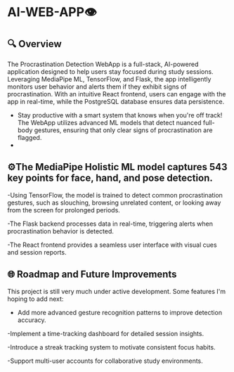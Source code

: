 # AI-WEB-APP👁️
## 🔍 Overview
The Procrastination Detection WebApp is a full-stack, AI-powered application designed to help users stay focused during study sessions. Leveraging MediaPipe ML, TensorFlow, and Flask, the app intelligently monitors user behavior and alerts them if they exhibit signs of procrastination. With an intuitive React frontend, users can engage with the app in real-time, while the PostgreSQL database ensures data persistence.


* Stay productive with a smart system that knows when you're off track! The WebApp utilizes advanced ML models that detect nuanced full-body gestures, ensuring that only clear signs of procrastination are flagged.
* 



## ⚙️The MediaPipe Holistic ML model captures 543 key points for face, hand, and pose detection.

-Using TensorFlow, the model is trained to detect common procrastination gestures, such as slouching, browsing unrelated content, or looking away from the screen for prolonged periods.

-The Flask backend processes data in real-time, triggering alerts when procrastination behavior is detected.

-The React frontend provides a seamless user interface with visual cues and session reports.

## 🌐 Roadmap and Future Improvements
This project is still very much under active development. Some features I'm hoping to add next:
- Add more advanced gesture recognition patterns to improve detection accuracy.

-Implement a time-tracking dashboard for detailed session insights.

-Introduce a streak tracking system to motivate consistent focus habits.

-Support multi-user accounts for collaborative study environments.
